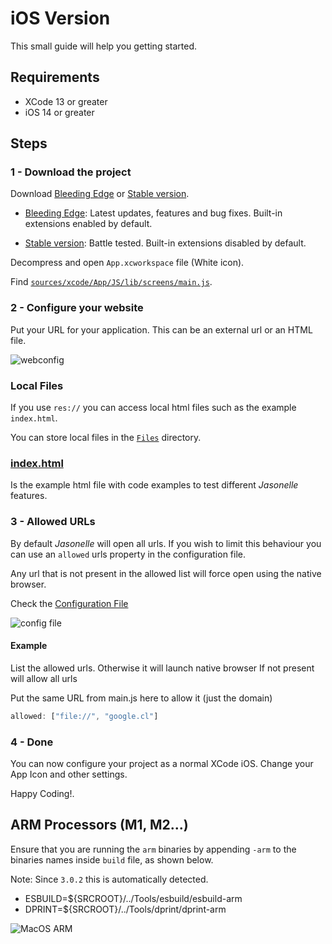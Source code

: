 # iOS Version

This small guide will help you getting started.

## Requirements

- XCode 13 or greater
- iOS 14 or greater

## Steps

### 1 - Download the project

Download [Bleeding Edge](https://github.com/jasonelle/jasonelle/archive/refs/heads/main.zip) or [Stable version](https://github.com/jasonelle/jasonelle/releases/latest).

- [Bleeding Edge](https://github.com/jasonelle/jasonelle/archive/refs/heads/main.zip): Latest updates, features and bug fixes. Built-in extensions enabled by default.

- [Stable version](https://github.com/jasonelle/jasonelle/releases/latest): Battle tested. Built-in extensions disabled by default.

Decompress and open `App.xcworkspace` file (White icon).

Find [`sources/xcode/App/JS/lib/screens/main.js`](https://github.com/jasonelle/jasonelle/blob/main/sources/xcode/App/JS/lib/screens/main.js).

### 2 - Configure your website

Put your URL for your application. This can be an external url or an HTML file. 

![webconfig](https://user-images.githubusercontent.com/292738/218337439-fd3db94b-0ae4-4b1f-adda-6df2e2eb50a8.png)


### Local Files

If you use `res://` you can access local html files such as the example `index.html`.

You can store local files in the [`Files`](https://github.com/jasonelle/jasonelle/tree/main/sources/xcode/App/Files) directory.


### [index.html](https://github.com/jasonelle/jasonelle/blob/main/sources/xcode/App/Files/index.html)

Is the example html file with code examples to test different _Jasonelle_ features.

### 3 - Allowed URLs

By default _Jasonelle_ will open all urls. If you wish to limit this behaviour you can use an `allowed` urls property in the configuration file.

Any url that is not present in the allowed list will force open using the native browser.

Check the [Configuration File](https://github.com/jasonelle/jasonelle/blob/main/sources/xcode/App/JS/config/dev.js)

![config file](https://user-images.githubusercontent.com/292738/218337885-a92fbeab-a210-4baa-9d75-e85aac6157cb.png)

#### Example

List the allowed urls.
Otherwise it will launch native browser
If not present will allow all urls

Put the same URL from main.js here to allow it (just the domain)

```js
allowed: ["file://", "google.cl"]
```


### 4 - Done

You can now configure your project as a normal XCode iOS. Change your App Icon and other settings.

Happy Coding!.

## ARM Processors (M1, M2...)

Ensure that you are running the `arm` binaries by appending `-arm` to the binaries names inside `build` file, as shown below.

Note: Since `3.0.2` this is automatically detected.

- ESBUILD=${SRCROOT}/../Tools/esbuild/esbuild-arm
- DPRINT=${SRCROOT}/../Tools/dprint/dprint-arm

![MacOS ARM](https://user-images.githubusercontent.com/292738/235188291-a198de0a-c508-4b58-a32a-c4b98209d62e.jpeg)

